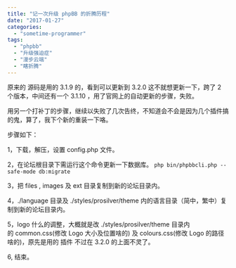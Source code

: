 ```yaml
---
title: "记一次升级 phpBB 的折腾历程"
date: "2017-01-27"
categories: 
  - "sometime-programmer"
tags: 
  - "phpbb"
  - "升级强迫症"
  - "漫步云端"
  - "瞎折腾"
---
```


原来的 源码是用的 3.1.9 的，看到可以更新到 3.2.0 这不就想更新一下，跨了 2 个版本，中间还有一个 3.1.10 ，用了官网上的自动更新的步骤，失败。

用另一个打补丁的步骤，继续以失败了几次告终，不知道会不会是因为几个插件搞的鬼，算了，我下个新的重装一下咯。

步骤如下：

1，下载，解压，设置 config.php 文件。

2，在论坛根目录下需运行这个命令更新一下数据库。 `php bin/phpbbcli.php --safe-mode db:migrate`

3，把 files , images 及 ext 目录复制到新的论坛目录内。

4，./language 目录及 ./styles/prosilver/theme 内的语言目录（简中，繁中）复制到新的论坛目录内。

5，logo 什么的调整，大概就是改 ./styles/prosilver/theme 目录内的 common.css(修改 Logo 大小及位置啥的) 及 colours.css(修改 Logo 的路径啥的)，原先是用的 插件 不过在 3.2.0 的上面不灵了。

6, 结束。
